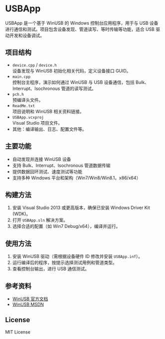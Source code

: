 # USBApp

USBApp 是一个基于 WinUSB 的 Windows 控制台应用程序，用于与 USB 设备进行通信和测试。项目包含设备发现、管道读写、等时传输等功能，适合 USB 驱动开发和设备调试。

## 项目结构

- `device.cpp` / `device.h`  
  设备发现与 WinUSB 初始化相关代码，定义设备接口 GUID。
- `main.cpp`  
  控制台主程序，演示如何通过 WinUSB 与 USB 设备通信，包括 Bulk、Interrupt、Isochronous 管道的读写测试。
- `pch.h`  
  预编译头文件。
- `ReadMe.txt`  
  项目说明和 WinUSB 相关资料链接。
- `USBApp.vcxproj`  
  Visual Studio 项目文件。
- 其他：编译输出、日志、配置文件等。

## 主要功能

- 自动发现并连接 WinUSB 设备
- 支持 Bulk、Interrupt、Isochronous 管道数据传输
- 提供数据回环测试、速度测试等功能
- 支持多种 Windows 平台和架构（Win7/Win8/Win8.1，x86/x64）

## 构建方法

1. 安装 Visual Studio 2013 或更高版本，确保已安装 Windows Driver Kit (WDK)。
2. 打开 `USBApp.sln` 解决方案。
3. 选择合适的配置（如 Win7 Debug/x64），编译并运行。

## 使用方法

1. 安装 WinUSB 驱动（需根据设备硬件 ID 修改并安装 `USBApp.inf`）。
2. 运行编译后的程序，按提示选择测试用例和管道类型。
3. 查看控制台输出，进行 USB 通信测试。

## 参考资料

- [WinUSB 官方文档](https://learn.microsoft.com/en-us/windows-hardware/drivers/usbcon/winusb)
- [WinUSB MSDN](http://msdn.microsoft.com/library/windows/hardware/ff540196.aspx)

## License

MIT License
